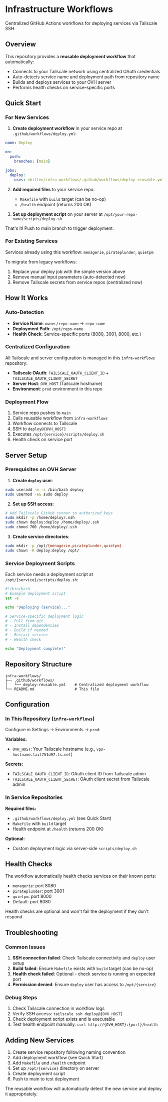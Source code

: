 # Infrastructure Workflows

Centralized GitHub Actions workflows for deploying services via Tailscale SSH.

## Overview

This repository provides a **reusable deployment workflow** that automatically:
- Connects to your Tailscale network using centralized OAuth credentials
- Auto-detects service name and deployment path from repository name
- Builds and deploys services to your OVH server
- Performs health checks on service-specific ports

## Quick Start

### For New Services

1. **Create deployment workflow** in your service repo at `.github/workflows/deploy.yml`:

```yaml
name: Deploy

on:
  push:
    branches: [main]

jobs:
  deploy:
    uses: nhillen/infra-workflows/.github/workflows/deploy-reusable.yml@main
```

2. **Add required files** to your service repo:
   - `Makefile` with `build` target (can be no-op)
   - `/health` endpoint (returns 200 OK)

3. **Set up deployment script** on your server at `/opt/your-repo-name/scripts/deploy.sh`

That's it! Push to main branch to trigger deployment.

### For Existing Services

Services already using this workflow: `menagerie`, `pirateplunder`, `quietpm`

To migrate from legacy workflows:
1. Replace your deploy job with the simple version above
2. Remove manual input parameters (auto-detected now)
3. Remove Tailscale secrets from service repos (centralized now)

## How It Works

### Auto-Detection
- **Service Name**: `owner/repo-name` → `repo-name`
- **Deployment Path**: `/opt/repo-name`
- **Health Check**: Service-specific ports (8080, 3001, 8000, etc.)

### Centralized Configuration
All Tailscale and server configuration is managed in this `infra-workflows` repository:
- **Tailscale OAuth**: `TAILSCALE_OAUTH_CLIENT_ID` + `TAILSCALE_OAUTH_CLIENT_SECRET`
- **Server Host**: `OVH_HOST` (Tailscale hostname)
- **Environment**: `prod` environment in this repo

### Deployment Flow
1. Service repo pushes to `main`
2. Calls reusable workflow from `infra-workflows`
3. Workflow connects to Tailscale
4. SSH to `deploy@{OVH_HOST}`
5. Executes `/opt/{service}/scripts/deploy.sh`
6. Health check on service port

## Server Setup

### Prerequisites on OVH Server

1. **Create `deploy` user**:
```bash
sudo useradd -m -s /bin/bash deploy
sudo usermod -aG sudo deploy
```

2. **Set up SSH access**:
```bash
# Add Tailscale GitHub runner to authorized_keys
sudo mkdir -p /home/deploy/.ssh
sudo chown deploy:deploy /home/deploy/.ssh
sudo chmod 700 /home/deploy/.ssh
```

3. **Create service directories**:
```bash
sudo mkdir -p /opt/{menagerie,pirateplunder,quietpm}
sudo chown -R deploy:deploy /opt/
```

### Service Deployment Scripts

Each service needs a deployment script at `/opt/{service}/scripts/deploy.sh`:

```bash
#!/bin/bash
# Example deployment script
set -e

echo "Deploying {service}..."

# Service-specific deployment logic
# - Pull from git
# - Install dependencies  
# - Build if needed
# - Restart service
# - Health check

echo "Deployment complete!"
```

## Repository Structure

```
infra-workflows/
├── .github/workflows/
│   └── deploy-reusable.yml    # Centralized deployment workflow
└── README.md                  # This file
```

## Configuration

### In This Repository (`infra-workflows`)

Configure in Settings → Environments → `prod`:

**Variables:**
- `OVH_HOST`: Your Tailscale hostname (e.g., `vps-hostname.tail751d97.ts.net`)

**Secrets:**
- `TAILSCALE_OAUTH_CLIENT_ID`: OAuth client ID from Tailscale admin
- `TAILSCALE_OAUTH_CLIENT_SECRET`: OAuth client secret from Tailscale admin

### In Service Repositories

**Required files:**
- `.github/workflows/deploy.yml` (see Quick Start)
- `Makefile` with `build` target
- Health endpoint at `/health` (returns 200 OK)

**Optional:**
- Custom deployment logic via server-side `scripts/deploy.sh`

## Health Checks

The workflow automatically health checks services on their known ports:
- `menagerie`: port 8080
- `pirateplunder`: port 3001  
- `quietpm`: port 8000
- Default: port 8080

Health checks are optional and won't fail the deployment if they don't respond.

## Troubleshooting

### Common Issues

1. **SSH connection failed**: Check Tailscale connectivity and `deploy` user setup
2. **Build failed**: Ensure `Makefile` exists with `build` target (can be no-op)
3. **Health check failed**: Optional - check service is running on expected port
4. **Permission denied**: Ensure `deploy` user has access to `/opt/{service}`

### Debug Steps

1. Check Tailscale connection in workflow logs
2. Verify SSH access: `tailscale ssh deploy@{OVH_HOST}`
3. Check deployment script exists and is executable
4. Test health endpoint manually: `curl http://{OVH_HOST}:{port}/health`

## Adding New Services

1. Create service repository following naming convention
2. Add deployment workflow (see Quick Start)
3. Add `Makefile` and `/health` endpoint
4. Set up `/opt/{service}` directory on server
5. Create deployment script
6. Push to main to test deployment

The reusable workflow will automatically detect the new service and deploy it appropriately.